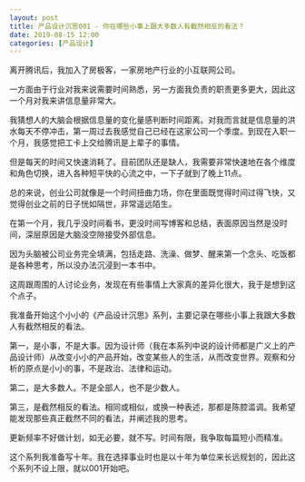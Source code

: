 ```yaml
---
layout: post
title: 产品设计沉思001 - 你在哪些小事上跟大多数人有截然相反的看法？
date: 2019-08-15 12:00
categories: [产品设计]
---
```


离开腾讯后，我加入了房极客，一家房地产行业的小互联网公司。

一方面由于行业对我来说需要时间熟悉，另一方面我负责的职责更多更大，因此这一个月对我来讲信息量非常大。

我猜想人的大脑会根据信息量的变化量感判断时间距离。对我而言就是信息量的洪水每天不停冲击，第一周过去我感觉自己已经在这家公司一个季度。到现在入职一个月，我感觉把工卡上交给腾讯是上辈子的事情。

但是每天的时间又快速消耗了。目前团队还是缺人，我需要非常快速地在各个维度和角色切换，进入各种短平快的心流之中，一下子就到了晚上11点。

总的来说，创业公司就像是一个时间扭曲力场，你在里面既觉得时间过得飞快，又觉得创业之前的日子恍如隔世，非常遥远陌生。

在第一个月，我几乎没时间看书，更没时间写博客和总结，表面原因当然是没时间，深层原因是大脑没空隙接受外部信息。

因为头脑被公司业务完全填满，包括走路、洗澡、做梦、醒来第一个念头、吃饭都是各种思考，所以没办法沉浸到一本书中。

这周跟周围的人讨论业务，发现在有些事情上大家真的差异化很大，我于是想到这个点子。

我准备开始这个小小的《产品设计沉思》系列，主要记录在哪些小事上我跟大多数人有截然相反的看法。

第一，是小事，不是大事。因为设计师（我在本系列中说的设计师都是广义上的产品设计师）从改变小小的产品开始，改变某些人的生活，从而改变世界。观察和分析的原点是小小的事，不是政治、法律和运动。

第二，是大多数人。不是全部人，也不是少数人。

第三，是截然相反的看法。相同或相似，或换一种表述，那都是陈腔滥调。我希望能发现那些真正截然不同的看法，并阐述我的思考。

更新频率不好做计划，如无必要，就不写。时间有限，我争取每篇短小而精准。

这个系列我准备写十年。我在选择事业时也是以十年为单位来长远规划的，因此这个系列不设上限，就以001开始吧。
